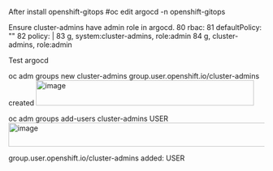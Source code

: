 After install openshift-gitops
#oc edit argocd -n openshift-gitops

Ensure cluster-admins have admin role in argocd.
 80   rbac:
 81     defaultPolicy: ""
 82     policy: |
 83       g, system:cluster-admins, role:admin
 84       g, cluster-admins, role:admin


Test argocd

oc adm groups new cluster-admins
group.user.openshift.io/cluster-admins created
<img width="429" height="50" alt="image" src="https://github.com/user-attachments/assets/319674bb-f70c-406b-b9ff-24138d048f0a" />


oc adm groups add-users cluster-admins USER
<img width="538" height="47" alt="image" src="https://github.com/user-attachments/assets/8177b403-ea79-4249-a6b9-99cd3e2ff4f6" />

group.user.openshift.io/cluster-admins added: USER
